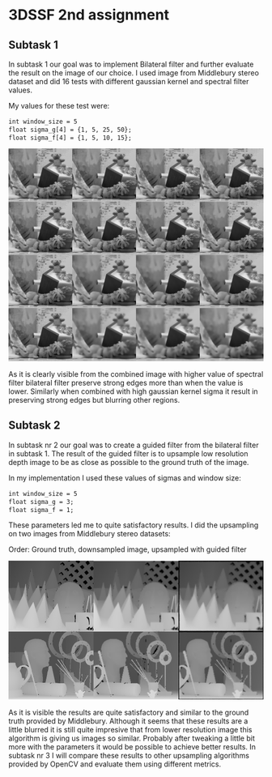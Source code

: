 # 3DSSF 2nd assignment


## Subtask 1

In subtask 1 our goal was to implement Bilateral filter and further evaluate the result on the image of our choice. I used image from Middlebury stereo dataset and did 16 tests with different gaussian kernel and spectral filter values.

My values for these test were:

    int window_size = 5
    float sigma_g[4] = {1, 5, 25, 50};  
    float sigma_f[4] = {1, 5, 10, 15};

![Subtask 1 result image](MergedImages.png?raw=true "Title")

As it is clearly visible from the combined image with higher value of spectral filter bilateral filter preserve strong edges more than when the value is lower. Similarly when combined with high gaussian kernel sigma it result in preserving strong edges but blurring other regions.

## Subtask 2

In subtask nr 2 our goal was to create a guided filter from the bilateral filter in subtask 1. The result of the guided filter is to upsample low resolution depth image to be as close as possible to the ground truth of the image.

In my implementation I used these values of sigmas and window size:

    int window_size = 5
    float sigma_g = 3;  
    float sigma_f = 1;

These parameters led me to quite satisfactory results. I did the upsampling on two images from Middlebury stereo datasets:

Order:
Ground truth, downsampled image, upsampled with guided filter

![Subtask 2 result image](combine_images.png?raw=true "Title")

As it is visible the results are quite satisfactory and similar to the ground truth provided by Middlebury. Although it seems that these results are a little blurred it is still quite impresive that from lower resolution image this algorithm is giving us images so similar. Probably after tweaking a little bit more with the parameters it would be possible to achieve better results. In subtask nr 3 I will compare these results to other upsampling algorithms provided by OpenCV and evaluate them using different metrics.
